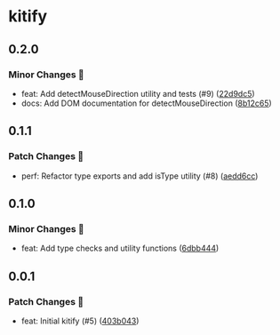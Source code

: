# kitify

## 0.2.0

### Minor Changes 🚀

- feat: Add detectMouseDirection utility and tests (#9) ([22d9dc5](https://github.com/Marinerer/jotter/commit/22d9dc583a7bb400467e450f783902f7e94e0ea7))
- docs: Add DOM documentation for detectMouseDirection ([8b12c65](https://github.com/Marinerer/jotter/commit/8b12c652b2b25f2cf9cdd25ce8f2f3136a89501c))

## 0.1.1

### Patch Changes 🌟

- perf: Refactor type exports and add isType utility (#8) ([aedd6cc](https://github.com/Marinerer/jotter/commit/aedd6ccc7b48ecbee2263f877208877a3090546f))

## 0.1.0

### Minor Changes 🚀

- feat: Add type checks and utility functions ([6dbb444](https://github.com/Marinerer/jotter/commit/6dbb4443085dbbe2bd03f1d555bc09b592c1ccb9))

## 0.0.1

### Patch Changes 🌟

- feat: Initial kitify (#5) ([403b043](https://github.com/Marinerer/jotter/commit/403b043003e2c8496a5dee3455670aeb3346e691))
